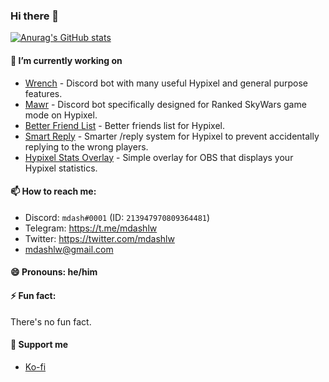 ### Hi there 👋

[![Anurag's GitHub stats](https://github-readme-stats.vercel.app/api?username=mdashlw&count_private=true&show_icons=true&theme=dracula)](https://github.com/anuraghazra/github-readme-stats)

#### 🔭 I’m currently working on

- [Wrench](https://discord.com/api/oauth2/authorize?client_id=496937851251064843&permissions=274878295104&scope=bot%20applications.commands) - Discord bot with many useful Hypixel and general purpose features.
- [Mawr](https://discord.com/api/oauth2/authorize?client_id=656166734390362112&permissions=274878295104&scope=bot%20applications.commands) - Discord bot specifically designed for Ranked SkyWars game mode on Hypixel.
- [Better Friend List](https://github.com/mdashlw/better-friend-list) - Better friends list for Hypixel.
- [Smart Reply](https://github.com/mdashlw/smart-reply) - Smarter /reply system for Hypixel to prevent accidentally replying to the wrong players.
- [Hypixel Stats Overlay](https://github.com/mdashlw/hypixel-stats-overlay) - Simple overlay for OBS that displays your Hypixel statistics.

#### 📫 How to reach me:

- Discord: `mdash#0001` (ID: `213947970809364481`)
- Telegram: https://t.me/mdashlw
- Twitter: https://twitter.com/mdashlw
- mdashlw@gmail.com

#### 😄 Pronouns: he/him

#### ⚡ Fun fact:

There's no fun fact.

#### 💖 Support me

- [Ko-fi](https://ko-fi.com/mdashlw)
